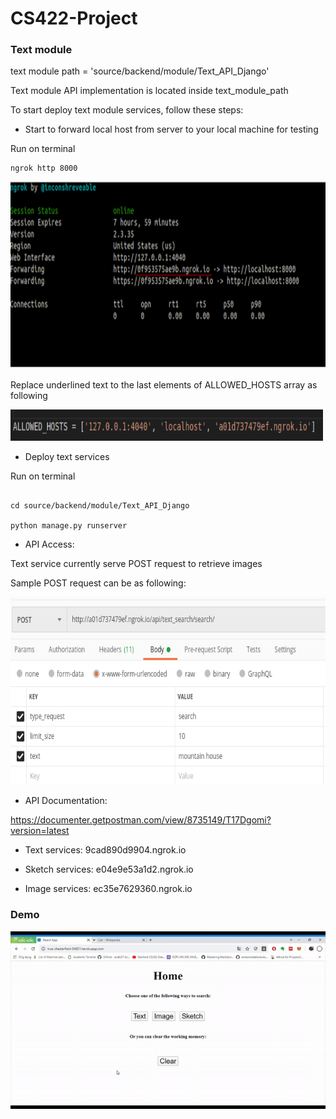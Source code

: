 # CS422-Project

### Text module

text module path = 'source/backend/module/Text_API_Django'

Text module API implementation is located inside text_module_path

To start deploy text module services, follow these steps:

+ Start to forward local host from server to your local machine for testing

Run on terminal
```
ngrok http 8000
```

<img src="/instruction/ngrok.png" width=800 height=300 />

Replace underlined text to the last elements of ALLOWED_HOSTS array as following 

<img src="/instruction/setting.png" width=500 height=50 />

+ Deploy text services

Run on terminal
```

cd source/backend/module/Text_API_Django

python manage.py runserver
```

+ API Access:

Text service currently serve POST request to retrieve images

Sample POST request can be as following: 

<img src="/instruction/sample_request.png" width=800 height=300 />

+ API Documentation:

https://documenter.getpostman.com/view/8735149/T17Dgomi?version=latest

+ Text services: 9cad890d9904.ngrok.io

+ Sketch services: e04e9e53a1d2.ngrok.io

+ Image services: ec35e7629360.ngrok.io

### Demo 
![Playing computer](/visual_search.gif)
